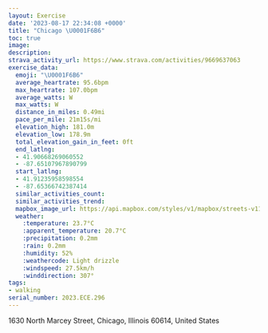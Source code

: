 ```yaml
---
layout: Exercise
date: '2023-08-17 22:34:08 +0000'
title: "Chicago \U0001F6B6"
toc: true
image:
description:
strava_activity_url: https://www.strava.com/activities/9669637063
exercise_data:
  emoji: "\U0001F6B6"
  average_heartrate: 95.6bpm
  max_heartrate: 107.0bpm
  average_watts: W
  max_watts: W
  distance_in_miles: 0.49mi
  pace_per_mile: 21m15s/mi
  elevation_high: 181.0m
  elevation_low: 178.9m
  total_elevation_gain_in_feet: 0ft
  end_latlng:
  - 41.90668269060552
  - -87.65107967890799
  start_latlng:
  - 41.91235958598554
  - -87.65366742387414
  similar_activities_count:
  similar_activities_trend:
  mapbox_image_url: https://api.mapbox.com/styles/v1/mapbox/streets-v11/static/path-5+787af2-1.0(gwx~Fnw~uOb%40CVDlAMbABVBNRHBj%40a%40pDuC),pin-s-s+e5b22e(-87.6532,41.91108),pin-s-f+89ae00(-87.65238000000002,41.90868999999999)/auto/800x800?access_token=pk.eyJ1Ijoiam9zaGJlY2ttYW4iLCJhIjoiY205eWR2aDd1MWZ6djJrbXc4a3M0bWZleiJ9.XiG9OWkNcZk2QzjJbxLB4A
  weather:
    :temperature: 23.7°C
    :apparent_temperature: 20.7°C
    :precipitation: 0.2mm
    :rain: 0.2mm
    :humidity: 52%
    :weathercode: Light drizzle
    :windspeed: 27.5km/h
    :winddirection: 307°
tags:
- walking
serial_number: 2023.ECE.296
---
```

1630 North Marcey Street, Chicago, Illinois 60614, United States
